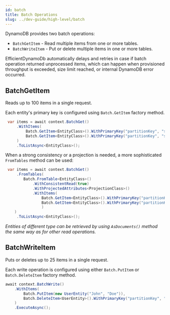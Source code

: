 ```yaml
---
id: batch
title: Batch Operations
slug: ../dev-guide/high-level/batch
---
```


DynamoDB provides two batch operations:

* `BatchGetItem` - Read multiple items from one or more tables.
* `BatchWriteItem` -  Put or delete multiple items in one or more tables.

EfficientDynamoDb automatically delays and retries in case if batch operation returned unprocessed items,
which can happen when provisioned throughput is exceeded, size limit reached, or internal DynamoDB error occurred.

## BatchGetItem

Reads up to 100 items in a single request.

Each entity's primary key is configured using `Batch.GetItem` factory method.

```csharp
 var items = await context.BatchGet()
     .WithItems(
         Batch.GetItem<EntityClass>().WithPrimaryKey("partitionKey", "sortKey_1"),
         Batch.GetItem<EntityClass>().WithPrimaryKey("partitionKey", "sortKey_2")
     )
     .ToListAsync<EntityClass>();
```

When a strong consistency or a projection is needed, a more sophisticated `FromTables` method can be used:

```csharp
 var items = await context.BatchGet()
     .FromTables(
        Batch.FromTable<EntityClass>()
            .WithConsistentRead(true)
            .WithProjectedAttributes<ProjectionClass>()
            .WithItems(
                Batch.GetItem<EntityClass>().WithPrimaryKey("partitionKey", "sortKey_1"),
                Batch.GetItem<EntityClass>().WithPrimaryKey("partitionKey", "sortKey_2")
                )
    )
     .ToListAsync<EntityClass>();
```

*Entities of different type can be retrieved by using `AsDocuments()` method the same way as for other read operations.*

## BatchWriteItem

Puts or deletes up to 25 items in a single request.

Each write operation is configured using either `Batch.PutItem` or `Batch.DeleteItem` factory method.

```csharp
await context.BatchWrite()
    .WithItems(
        Batch.PutItem(new UserEntity("John", "Doe")),
        Batch.DeleteItem<UserEntity>().WithPrimaryKey("partitionKey", "sortKey")
    )
    .ExecuteAsync();
```
